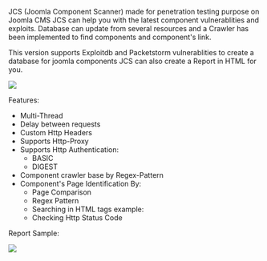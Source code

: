 JCS (Joomla Component Scanner) made for penetration testing purpose on Joomla CMS
JCS can help you with the latest component vulnerablities and exploits. Database can update from several resources and a Crawler has been implemented to find components and component's link.

This version supports Exploitdb and Packetstorm vulnerablities to create a database for joomla components
JCS can also create a Report in HTML for you.

![](https://raw.githubusercontent.com/TheM4hd1/JCS/master/Screenshots/db.jpg)

Features:
* Multi-Thread
* Delay between requests
* Custom Http Headers
* Supports Http-Proxy
* Supports Http Authentication:
   * BASIC
   * DIGEST
* Component crawler base by Regex-Pattern
* Component's Page Identification By:
   * Page Comparison
   * Regex Pattern
   * Searching in HTML tags  example: <title>not found</title>
   * Checking Http Status Code

Report Sample:

![](https://raw.githubusercontent.com/TheM4hd1/JCS/master/Screenshots/report.jpg)
